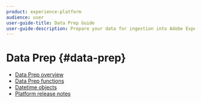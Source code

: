```yaml
---
product: experience-platform
audience: user
user-guide-title: Data Prep Guide
user-guide-description: Prepare your data for ingestion into Adobe Experience Platform.
---
```


# Data Prep {#data-prep}

* [Data Prep overview](home.md)
* [Data Prep functions](functions.md)
* [Datetime objects](dates.md)
* [Platform release notes](https://www.adobe.com/go/platform-release-notes-en)